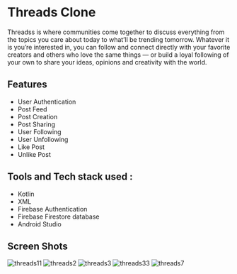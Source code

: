 # Threads Clone
Threadss is where communities come together to discuss everything from the topics you care about today to what’ll be trending tomorrow. Whatever it is you’re interested in, you can follow and connect directly with your favorite creators and others who love the same things — or build a loyal following of your own to share your ideas, opinions and creativity with the world.

## Features
* User Authentication
* Post Feed
* Post Creation
* Post Sharing
* User Following
* User Unfollowing
* Like Post
* Unlike Post

## Tools and Tech stack used :
* Kotlin
* XML
* Firebase Authentication
* Firebase Firestore database
* Android Studio

## Screen Shots
![threads11](https://github.com/TheShivamPatel/Threadss_Clone/assets/110902638/2af4bde9-58a7-46ae-9082-2cf355ae0236)
![threads2](https://github.com/TheShivamPatel/Threadss_Clone/assets/110902638/4c5671d7-d86b-4f0a-930d-b633b698b454)
![threads3](https://github.com/TheShivamPatel/Threadss_Clone/assets/110902638/d20ddacd-6123-4825-9401-35c153e8b5dc)
![threads33](https://github.com/TheShivamPatel/Threadss_Clone/assets/110902638/68483811-4330-40e4-90f4-fb0a8118fb8d)
![threads7](https://github.com/TheShivamPatel/Threadss_Clone/assets/110902638/1bbf2f4c-6595-4d16-96f3-f21011f8fd38)

